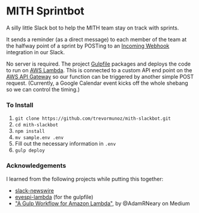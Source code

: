 # MITH Sprintbot

A silly little Slack bot to help the MITH team stay on track with sprints.

It sends a reminder (as a direct message) to each member of the
team at the halfway point of a sprint by POSTing to an [Incoming Webhook](https://api.slack.com/incoming-webhooks) integration in our Slack.

No server is required. The project [Gulpfile](https://github.com/trevormunoz/mith-slackbot/blob/master/gulpfile.js) packages and deploys the code to run on [AWS Lambda](https://aws.amazon.com/lambda/). This is connected to a custom API end point on the [AWS API Gateway](https://aws.amazon.com/api-gateway/) so our function can be triggered by another simple POST request. (Currently, a Google Calendar event kicks off the whole shebang so we can control the timing.)

### To Install
1. `git clone https://github.com/trevormunoz/mith-slackbot.git`
2. `cd mith-slackbot`
3. `npm install`
4. `mv sample.env .env`
5. Fill out the necessary information in `.env`
6. `gulp deploy`

### Acknowledgements
I learned from the following projects while putting this together:

* [slack-newswire](https://github.com/aendrew/slack-newswire)
* [eyespi-lambda](https://github.com/bennettrogers/eyespi-lambda) (for the gulpfile)
* ["A Gulp Workflow for Amazon Lambda"](https://medium.com/@AdamRNeary/a-gulp-workflow-for-amazon-lambda-61c2afd723b6), by @AdamRNeary on Medium

